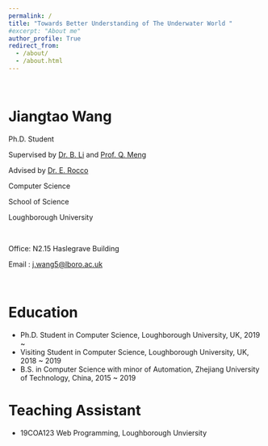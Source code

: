 ```yaml
---
permalink: /
title: "Towards Better Understanding of The Underwater World "
#excerpt: "About me"
author_profile: True
redirect_from: 
  - /about/
  - /about.html
---
```


&nbsp;

Jiangtao Wang
============
Ph.D. Student 

Supervised by [Dr. B. Li](https://www.lboro.ac.uk/departments/compsci/staff/academic-teaching/baihua-li/) and [Prof. Q. Meng](https://www.lboro.ac.uk/departments/compsci/staff/academic-teaching/qinggang-meng/)

Advised    by [Dr. E. Rocco](http://www.witted.it/)

Computer Science

School of Science

Loughborough University 
&nbsp;

&nbsp;


Office: N2.15 Haslegrave Building

Email : <j.wang5@lboro.ac.uk>

&nbsp;

Education
======
* Ph.D. Student in Computer Science, Loughborough University, UK, 2019 ~
* Visiting Student in Computer Science, Loughborough University, UK, 2018 ~ 2019
* B.S. in Computer Science with minor of Automation, Zhejiang University of Technology, China, 2015 ~ 2019  

Teaching Assistant
======
* 19COA123 Web Programming, Loughborough Unviersity
 
